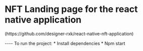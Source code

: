 # NFT Landing page for the react native application
<p>(https://github.com/designer-rxk/react-native-nft-application)</p>
----
To run the project:
* Install dependencies
* Npm start
